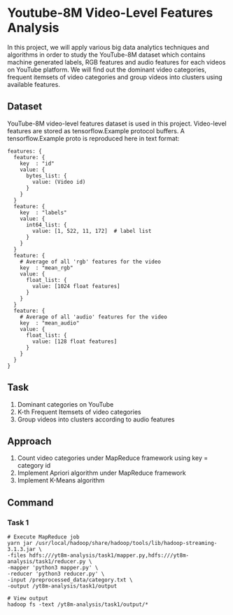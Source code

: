 # Youtube-8M Video-Level Features Analysis
In this project, we will apply various big data analytics techniques and algorithms in order to study the YouTube-8M dataset which contains machine generated labels, RGB features and audio features
for each videos on YouTube platform. We will find out the dominant video categories, frequent itemsets of video categories and group videos into clusters using available features.

## Dataset
YouTube-8M video-level features dataset is used in this project. Video-level features are stored as tensorflow.Example protocol buffers. A tensorflow.Example proto is reproduced here in text format:
```
features: {
  feature: {
    key  : "id"
    value: {
      bytes_list: {
        value: (Video id)
      }
    }
  }
  feature: {
    key  : "labels"
    value: {
      int64_list: {
        value: [1, 522, 11, 172]  # label list
      }
    }
  }
  feature: {
    # Average of all 'rgb' features for the video
    key  : "mean_rgb"
    value: {
      float_list: {
        value: [1024 float features]
      }
    }
  }
  feature: {
    # Average of all 'audio' features for the video
    key  : "mean_audio"
    value: {
      float_list: {
        value: [128 float features]
      }
    }
  }
}
```

## Task
1. Dominant categories on YouTube
2. K-th Frequent Itemsets of video categories
3. Group videos into clusters according to audio features

## Approach
1. Count video categories under MapReduce framework using key = category id
2. Implement Apriori algorithm under MapReduce framework
3. Implement K-Means algorithm

## Command
### Task 1
```
# Execute MapReduce job
yarn jar /usr/local/hadoop/share/hadoop/tools/lib/hadoop-streaming-3.1.3.jar \
-files hdfs:///yt8m-analysis/task1/mapper.py,hdfs:///yt8m-analysis/task1/reducer.py \
-mapper 'python3 mapper.py' \
-reducer 'python3 reducer.py' \
-input /preprocessed_data/category.txt \
-output /yt8m-analysis/task1/output

# View output
hadoop fs -text /yt8m-analysis/task1/output/*
```
